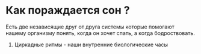 # Как пораждается сон ?
Есть две независящие друг от друга системы которые помогают нашему организму понять, когда он хочет спать, а когда бодроствовать.
1. Циркадные ритмы - наши внутренние биологические часы
